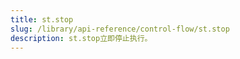 ```yaml
---
title: st.stop
slug: /library/api-reference/control-flow/st.stop
description: st.stop立即停止执行。
---
```


<Autofunction function="streamlit.stop" />
